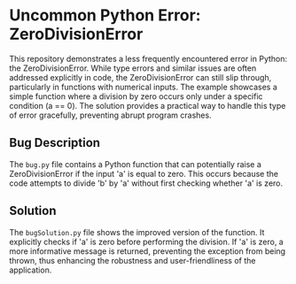 # Uncommon Python Error: ZeroDivisionError
This repository demonstrates a less frequently encountered error in Python: the ZeroDivisionError.  While type errors and similar issues are often addressed explicitly in code, the ZeroDivisionError can still slip through, particularly in functions with numerical inputs.  The example showcases a simple function where a division by zero occurs only under a specific condition (a == 0).  The solution provides a practical way to handle this type of error gracefully, preventing abrupt program crashes. 

## Bug Description
The `bug.py` file contains a Python function that can potentially raise a ZeroDivisionError if the input 'a' is equal to zero.  This occurs because the code attempts to divide 'b' by 'a' without first checking whether 'a' is zero. 

## Solution
The `bugSolution.py` file shows the improved version of the function.  It explicitly checks if 'a' is zero before performing the division.  If 'a' is zero, a more informative message is returned, preventing the exception from being thrown, thus enhancing the robustness and user-friendliness of the application.